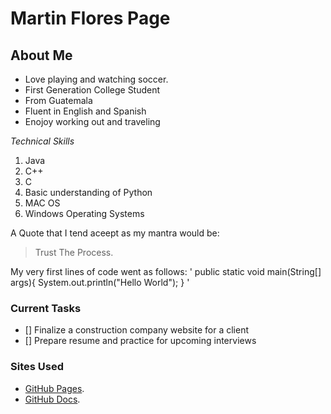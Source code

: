 # Martin Flores Page
## **About Me**
- Love playing and watching soccer.
- First Generation College Student
- From Guatemala
- Fluent in English and Spanish
- Enojoy working out and traveling
  

_Technical Skills_
1. Java
2. C++
3. C
4. Basic understanding of Python
5. MAC OS 
6. Windows Operating Systems
   
A Quote that I tend aceept as my mantra would be:
> Trust The Process.

My very first lines of code went as follows:
' public static void main(String[] args){
    System.out.println("Hello World");
}
'
 
### Current Tasks ###
- [] Finalize a construction company website for a client
- [] Prepare resume and practice for upcoming interviews

### Sites Used ###
- [GitHub Pages](https://pages.github.com/).
- [GitHub Docs](https://docs.github.com/).
  